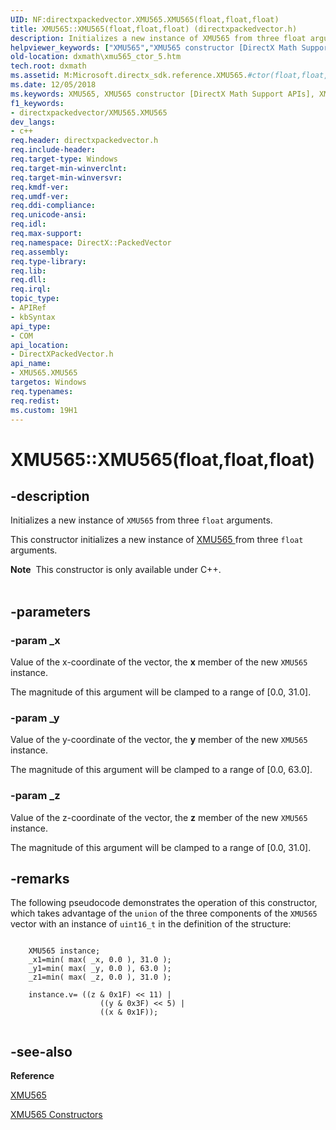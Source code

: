 ```yaml
---
UID: NF:directxpackedvector.XMU565.XMU565(float,float,float)
title: XMU565::XMU565(float,float,float) (directxpackedvector.h)
description: Initializes a new instance of XMU565 from three float arguments.
helpviewer_keywords: ["XMU565","XMU565 constructor [DirectX Math Support APIs]","XMU565 constructor [DirectX Math Support APIs]","XMU565 structure","XMU565 structure [DirectX Math Support APIs]","XMU565 constructor","XMU565.XMU565","XMU565.XMU565(float","float","float)","XMU565::XMU565","XMU565::XMU565(float","float","float)","dxmath.xmu565_ctor_5"]
old-location: dxmath\xmu565_ctor_5.htm
tech.root: dxmath
ms.assetid: M:Microsoft.directx_sdk.reference.XMU565.#ctor(float,float,float)
ms.date: 12/05/2018
ms.keywords: XMU565, XMU565 constructor [DirectX Math Support APIs], XMU565 constructor [DirectX Math Support APIs],XMU565 structure, XMU565 structure [DirectX Math Support APIs],XMU565 constructor, XMU565.XMU565, XMU565.XMU565(float,float,float), XMU565::XMU565, XMU565::XMU565(float,float,float), dxmath.xmu565_ctor_5
f1_keywords:
- directxpackedvector/XMU565.XMU565
dev_langs:
- c++
req.header: directxpackedvector.h
req.include-header: 
req.target-type: Windows
req.target-min-winverclnt: 
req.target-min-winversvr: 
req.kmdf-ver: 
req.umdf-ver: 
req.ddi-compliance: 
req.unicode-ansi: 
req.idl: 
req.max-support: 
req.namespace: DirectX::PackedVector
req.assembly: 
req.type-library: 
req.lib: 
req.dll: 
req.irql: 
topic_type:
- APIRef
- kbSyntax
api_type:
- COM
api_location:
- DirectXPackedVector.h
api_name:
- XMU565.XMU565
targetos: Windows
req.typenames: 
req.redist: 
ms.custom: 19H1
---
```


# XMU565::XMU565(float,float,float)


## -description


Initializes a new instance of <code>XMU565</code> from three <code>float</code> arguments.
    

This constructor initializes a new instance of <a href="https://docs.microsoft.com/windows/desktop/api/directxpackedvector/ns-directxpackedvector-xmu565">XMU565 </a> from three
	<code>float</code> arguments.
<div class="alert"><b>Note</b>  This constructor is only available under C++.</div><div> </div>

## -parameters




### -param _x

Value of the x-coordinate of the vector, the <b>x</b> member of the new
		    <code>XMU565</code> instance.
		

The magnitude of this argument will be clamped to a range of [0.0, 31.0].
		


### -param _y

Value of the y-coordinate of the vector, the <b>y</b> member of the new
		    <code>XMU565</code> instance.
		

The magnitude of this argument will be clamped to a range of [0.0, 63.0].
		


### -param _z

Value of the z-coordinate of the vector, the <b>z</b> member of the new
		    <code>XMU565</code> instance.
		

The magnitude of this argument will be clamped to a range of [0.0, 31.0].
		


## -remarks



The following pseudocode demonstrates the operation of this constructor, which takes
	    advantage of the <code>union</code> of the three components of the <code>XMU565</code> vector
	    with an instance of <code>uint16_t</code> in the definition of the structure:
	


```

	XMU565 instance;
	_x1=min( max( _x, 0.0 ), 31.0 );
	_y1=min( max( _y, 0.0 ), 63.0 );
	_z1=min( max( _z, 0.0 ), 31.0 );

	instance.v= ((z & 0x1F) << 11) |
                    ((y & 0x3F) << 5) |
                    ((x & 0x1F));
      
```





## -see-also




<b>Reference</b>



<a href="https://docs.microsoft.com/windows/desktop/api/directxpackedvector/ns-directxpackedvector-xmu565">XMU565</a>



<a href="https://docs.microsoft.com/windows/desktop/dxmath/xmu565-ctor">XMU565 Constructors</a>
 

 

